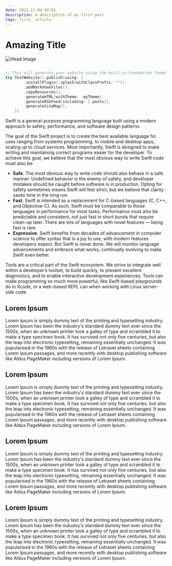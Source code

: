 ```yaml
---
date: 2021-11-04 09:01
description: A description of my first post.
tags: first, article
---
```

# Amazing Title

![Head Image](/AmazingWebsite/img/head.png)

```swift

// This will generate your website using the built-in Foundation theme:
try TestWebsite().publish(using: [
        .installPlugin(.splash(withClassPrefix: "")),
        .addMarkdownFiles(),
        .copyResources(),
        .generateHTML(withTheme: .myTheme),
        .generateRSSFeed(including: [.posts]),
        .generateSiteMap(),
    ])

```

Swift is a general-purpose programming language built using a modern approach to safety, performance, and software design patterns.

The goal of the Swift project is to create the best available language for uses ranging from systems programming, to mobile and desktop apps, scaling up to cloud services. Most importantly, Swift is designed to make writing and maintaining correct programs easier for the developer. To achieve this goal, we believe that the most obvious way to write Swift code must also be:

* **Safe**. The most obvious way to write code should also behave in a safe manner. Undefined behavior is the enemy of safety, and developer mistakes should be caught before software is in production. Opting for safety sometimes means Swift will feel strict, but we believe that clarity saves time in the long run.
* **Fast**. Swift is intended as a replacement for C-based languages (C, C++, and Objective-C). As such, Swift must be comparable to those languages in performance for most tasks. Performance must also be predictable and consistent, not just fast in short bursts that require clean-up later. There are lots of languages with novel features — being fast is rare.
* **Expressive**. Swift benefits from decades of advancement in computer science to offer syntax that is a joy to use, with modern features developers expect. But Swift is never done. We will monitor language advancements and embrace what works, continually evolving to make Swift even better.

Tools are a critical part of the Swift ecosystem. We strive to integrate well within a developer’s toolset, to build quickly, to present excellent diagnostics, and to enable interactive development experiences. Tools can make programming so much more powerful, like Swift-based playgrounds do in Xcode, or a web-based REPL can when working with Linux server-side code.

## Lorem Ipsum

Lorem Ipsum is simply dummy text of the printing and typesetting industry.
Lorem Ipsum has been the industry's standard dummy text ever since the 1500s,
when an unknown printer took a galley of type and scrambled it to make a
type specimen book. It has survived not only five centuries, but also
the leap into electronic typesetting, remaining essentially unchanged.
It was popularised in the 1960s with the release of Letraset sheets
containing Lorem Ipsum passages, and more recently with desktop publishing
software like Aldus PageMaker including versions of Lorem Ipsum.

## Lorem Ipsum

Lorem Ipsum is simply dummy text of the printing and typesetting industry.
Lorem Ipsum has been the industry's standard dummy text ever since the 1500s,
when an unknown printer took a galley of type and scrambled it to make a
type specimen book. It has survived not only five centuries, but also
the leap into electronic typesetting, remaining essentially unchanged.
It was popularised in the 1960s with the release of Letraset sheets
containing Lorem Ipsum passages, and more recently with desktop publishing
software like Aldus PageMaker including versions of Lorem Ipsum.

## Lorem Ipsum

Lorem Ipsum is simply dummy text of the printing and typesetting industry.
Lorem Ipsum has been the industry's standard dummy text ever since the 1500s,
when an unknown printer took a galley of type and scrambled it to make a
type specimen book. It has survived not only five centuries, but also
the leap into electronic typesetting, remaining essentially unchanged.
It was popularised in the 1960s with the release of Letraset sheets
containing Lorem Ipsum passages, and more recently with desktop publishing
software like Aldus PageMaker including versions of Lorem Ipsum.

## Lorem Ipsum

Lorem Ipsum is simply dummy text of the printing and typesetting industry.
Lorem Ipsum has been the industry's standard dummy text ever since the 1500s,
when an unknown printer took a galley of type and scrambled it to make a
type specimen book. It has survived not only five centuries, but also
the leap into electronic typesetting, remaining essentially unchanged.
It was popularised in the 1960s with the release of Letraset sheets
containing Lorem Ipsum passages, and more recently with desktop publishing
software like Aldus PageMaker including versions of Lorem Ipsum.
